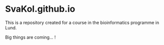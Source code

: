 # SvaKol.github.io
This is a repository created for a course in the bioinformatics programme in Lund.

Big things are coming... !
